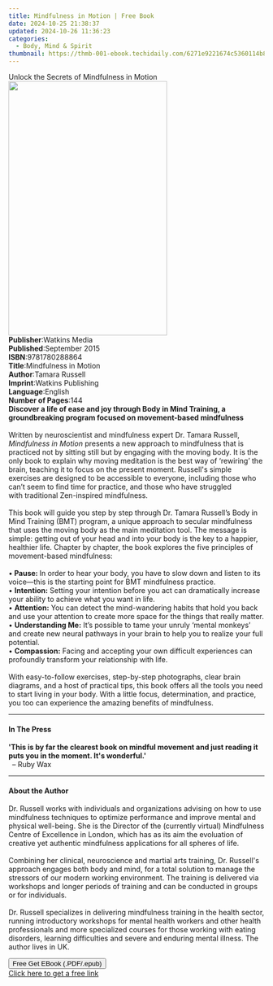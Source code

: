 ```yaml
---
title: Mindfulness in Motion | Free Book
date: 2024-10-25 21:38:37
updated: 2024-10-26 11:36:23
categories:
  - Body, Mind & Spirit
thumbnail: https://thmb-001-ebook.techidaily.com/6271e9221674c5360114b816209c14cf4ec1f3e287c0f936471728bcde3736da.jpg
---
```

<main id="book-container">
  <div class="flex flex-col">
    <div class="book-brief flex-1 py-6 px-4 sm:p-6 md:py-10 md:px-8">
      <!-- brief-->
      <div class="book-brief-main">
        Unlock the Secrets of Mindfulness in Motion
      </div>
    </div>
    <div
      class="book-meta-info flex-1 grid gap-4 col-start-1 col-end-3 row-start-1 sm:mb-6 sm:grid-cols-4 lg:gap-6 lg:col-start-2 lg:row-end-6 lg:row-span-6 lg:mb-0"
    >
      <div
        class="book-meta-info-left place-content-center mt-4 p-4 text-sm leading-6 col-start-2 col-span-2 dark:text-slate-400"
      >
        <img
          class="w-full h-500 object-cover rounded-lg sm:h-255 sm:col-span-2 lg:col-span-full"
          src="https://img-001-ebook.techidaily.com/e7c04498ff0fffc51da1cb93174a6d467f083faf241c5d0dc09485437961f1b0.jpg"
          alt=""
          width="312"
          height="500"
        />
      </div>
      <div
        class="book-meta-info-right mt-2 col-start-1 row-start-2 col-span-3 self-center"
      >
        <!-- meta data  -->
        <div class="flex flex-col px-4 md:px-8">
          <div class="flex-1">
            <strong>Publisher</strong>:<span class="px-2">Watkins Media</span>
          </div>
          <div class="flex-1">
            <strong>Published</strong>:<span class="px-2">September 2015</span>
          </div>
          <div class="flex-1">
            <strong>ISBN</strong>:<span class="px-2">9781780288864</span>
          </div>
          <div class="flex-1">
            <strong>Title</strong>:<span class="px-2"
              >Mindfulness in Motion</span
            >
          </div>
          <div class="flex-1">
            <strong>Author</strong>:<span class="px-2">Tamara Russell</span>
          </div>
          <div class="flex-1">
            <strong>Imprint</strong>:<span class="px-2"
              >Watkins Publishing</span
            >
          </div>
          <div class="flex-1">
            <strong>Language</strong>:<span class="px-2">English</span>
          </div>
          <div class="flex-1">
            <strong>Number of Pages</strong>:<span class="px-2">144</span>
          </div>
        </div>
      </div>
    </div>
    <div class="book-description flex-1 py-6 px-4 sm:p-6 md:py-10 md:px-8">
      <div class="book-description-main">
        <div accordion-content="" id="description">
          <b
            >Discover a life of ease and joy through Body in Mind Training, a
            groundbreaking program focused on movement-based mindfulness</b
          ><br /><br />Written by neuroscientist and mindfulness expert Dr.
          Tamara Russell, <i>Mindfulness in Motion</i> presents a new approach
          to mindfulness that is practiced not by sitting still but by engaging
          with the moving body. It is the only book to explain why moving
          meditation is the best way of ‘rewiring’ the brain, teaching it to
          focus on the present moment. Russell's simple exercises are designed
          to be accessible to everyone, including those who can’t seem to find
          time for practice, and those who have struggled with&nbsp;traditional
          Zen-inspired mindfulness.<br /><br />This book will guide you step by
          step through Dr. Tamara Russell’s Body in Mind Training (BMT) program,
          a unique approach to secular mindfulness that uses the moving body as
          the main meditation tool. The message is simple: getting out of your
          head and into your body is the key to a happier, healthier life.
          Chapter by chapter, the book explores the five principles of
          movement-based mindfulness:<br /><br />•<b>&nbsp;Pause:&nbsp;</b>In
          order to hear your body, you have to slow down and listen to its
          voice—this is the starting point for BMT mindfulness practice.<br />•
          <b>Intention:</b>&nbsp;Setting your intention before you act can
          dramatically increase your ability to achieve what you want in
          life.<br />•&nbsp;<b>Attention:</b> You can detect the mind-wandering
          habits that hold you back and use your attention to create more space
          for the things that really matter.<br />•&nbsp;<b>Understanding Me:</b
          >&nbsp;It’s possible to tame your unruly ‘mental monkeys’ and create
          new neural pathways in your brain to help you to realize your full
          potential.<br />•&nbsp;<b>Compassion:</b>&nbsp;Facing and accepting
          your own difficult experiences can profoundly transform your
          relationship with life.<br /><br />With easy-to-follow exercises,
          step-by-step photographs, clear brain diagrams, and a host of
          practical tips, this book offers all the tools you need to start
          living in your body. With a little focus, determination, and practice,
          you too can experience the amazing benefits of mindfulness.
        </div>
        <div class="accordion-fader"></div>
      </div>
    </div>
    <div class="book-excerpts flex-1 py-6 px-4 sm:p-6 md:py-10 md:px-8">
      <!-- excerpts-->
      <div class="book-excerpts-main">
        <hr />
        <h4 class="placeholder placeholder-heading">
          <span>In The Press</span>
        </h4>
        <p>
          <b
            >'This is by far the clearest book on mindful movement and just
            reading it puts you in the moment. It's wonderful.'<br />&nbsp;</b
          >
          – Ruby Wax
        </p>
      </div>
    </div>
    <div class="book-about-author flex-1 py-6 px-4 sm:p-6 md:py-10 md:px-8">
      <!-- about author-->
      <div class="book-main-author-main">
        <hr />
        <h4 class="placeholder placeholder-heading">
          <span>About the Author</span>
        </h4>
        <p>
          Dr. Russell works with individuals and organizations advising on how
          to use mindfulness techniques to optimize performance and improve
          mental and physical well-being. She is the Director of the (currently
          virtual) Mindfulness Centre of Excellence in London, which has as its
          aim the evoluation of creative yet authentic mindfulness applications
          for all spheres of life.<br /><br />Combining her clinical,
          neuroscience and martial arts training, Dr. Russell's approach engages
          both body and mind, for a total solution to manage the stressors of
          our modern working environment. The training is delivered via
          workshops and longer periods of training and can be conducted in
          groups or for individuals.<br /><br />Dr. Russell specializes in
          delivering mindfulness training in the health sector, running
          introductory workshops for mental health workers and other health
          professionals and more specialized courses for those working with
          eating disorders, learning difficulties and severe and enduring mental
          illness. The author lives in UK.
        </p>
      </div>
    </div>
    <div class="book-free-get flex-1 py-6 px-4 sm:p-6 md:py-10 md:px-8">
      <button
        id="btn-free-get"
        class="bg-blue-500 hover:bg-blue-700 text-white font-bold py-2 px-4 rounded"
      >
        Free Get EBook (.PDF/.epub)
      </button>
      <div id="countdown-display" class="px-2 text-lg mt-2"></div>
      <a
        id="free-link"
        class="hidden bg-blue-500 hover:bg-blue-700 text-white font-bold py-2 px-4 rounded"
        href="https://www.ebooks.com/en-us/book/2190092/mindfulness-in-motion/tamara-russell/"
        target="_blank"
        >Click here to get a free link</a
      >
    </div>
    <script>
      let countdownTime = 0;
      let countdownInterval = null;
      document
        .getElementById('btn-free-get')
        .addEventListener('click', startCountdown);
      function startCountdown() {
        countdownTime = new Date().getTime() + 60000 * 3;
        countdownInterval = setInterval(updateCountdown, 1000);
        document.getElementById('btn-free-get').disabled = true;
        document
          .getElementById('btn-free-get')
          .classList.add('bg-gray-500', 'cursor-not-allowed');
      }
      function updateCountdown() {
        let currentTime = new Date().getTime();
        let timeLeft = countdownTime - currentTime;
        let secondsLeft = Math.floor(timeLeft / 1000);
        document.getElementById('countdown-display').innerHTML =
          `Remaining time: ${secondsLeft} seconds.`;
        if (secondsLeft <= 0) {
          clearInterval(countdownInterval);
          document.getElementById('btn-free-get').classList.add('hidden');
          document.getElementById('free-link').classList.remove('hidden');
          document.getElementById('countdown-display').innerHTML = '';
        }
      }
    </script>
  </div>
</main>
